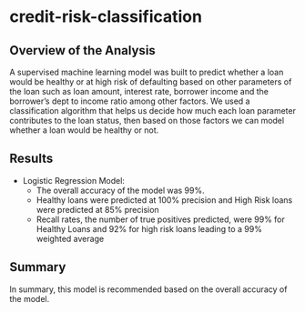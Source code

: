 # credit-risk-classification
## Overview of the Analysis

A supervised machine learning model was built to predict whether a loan would be healthy or at high risk of defaulting based on other parameters of the loan such as loan amount, interest rate, borrower income and the borrower’s dept to income ratio among other factors.  We used a classification algorithm that helps us decide how much each loan parameter contributes to the loan status, then based on those factors we can model whether a loan would be healthy or not.

## Results

* Logistic Regression Model:
    * The overall accuracy of the model was 99%.  
    * Healthy loans were predicted at 100% precision and High Risk loans were predicted at 85% precision
    * Recall rates, the number of true positives predicted, were 99% for Healthy Loans and 92% for high risk loans leading to a 99% weighted average

## Summary

In summary, this model is recommended based on the overall accuracy of the model.
